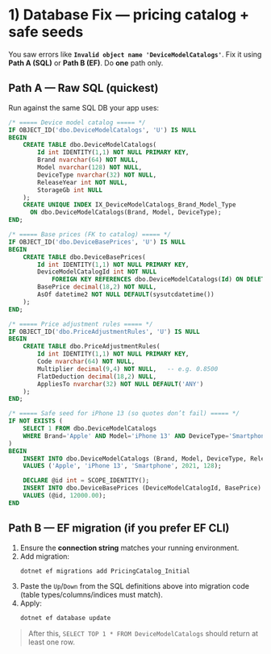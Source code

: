 # 1) Database Fix — pricing catalog + safe seeds

You saw errors like **`Invalid object name 'DeviceModelCatalogs'`**. Fix it using **Path A (SQL)** or **Path B (EF)**. Do **one** path only.

## Path A — Raw SQL (quickest)

Run against the same SQL DB your app uses:

```sql
/* ===== Device model catalog ===== */
IF OBJECT_ID('dbo.DeviceModelCatalogs', 'U') IS NULL
BEGIN
    CREATE TABLE dbo.DeviceModelCatalogs(
        Id int IDENTITY(1,1) NOT NULL PRIMARY KEY,
        Brand nvarchar(64) NOT NULL,
        Model nvarchar(128) NOT NULL,
        DeviceType nvarchar(32) NOT NULL,
        ReleaseYear int NOT NULL,
        StorageGb int NULL
    );
    CREATE UNIQUE INDEX IX_DeviceModelCatalogs_Brand_Model_Type
      ON dbo.DeviceModelCatalogs(Brand, Model, DeviceType);
END;

/* ===== Base prices (FK to catalog) ===== */
IF OBJECT_ID('dbo.DeviceBasePrices', 'U') IS NULL
BEGIN
    CREATE TABLE dbo.DeviceBasePrices(
        Id int IDENTITY(1,1) NOT NULL PRIMARY KEY,
        DeviceModelCatalogId int NOT NULL
            FOREIGN KEY REFERENCES dbo.DeviceModelCatalogs(Id) ON DELETE CASCADE,
        BasePrice decimal(18,2) NOT NULL,
        AsOf datetime2 NOT NULL DEFAULT(sysutcdatetime())
    );
END;

/* ===== Price adjustment rules ===== */
IF OBJECT_ID('dbo.PriceAdjustmentRules', 'U') IS NULL
BEGIN
    CREATE TABLE dbo.PriceAdjustmentRules(
        Id int IDENTITY(1,1) NOT NULL PRIMARY KEY,
        Code nvarchar(64) NOT NULL,
        Multiplier decimal(9,4) NOT NULL,   -- e.g. 0.8500
        FlatDeduction decimal(18,2) NULL,
        AppliesTo nvarchar(32) NOT NULL DEFAULT('ANY')
    );
END;

/* ===== Safe seed for iPhone 13 (so quotes don’t fail) ===== */
IF NOT EXISTS (
    SELECT 1 FROM dbo.DeviceModelCatalogs
    WHERE Brand='Apple' AND Model='iPhone 13' AND DeviceType='Smartphone'
)
BEGIN
    INSERT INTO dbo.DeviceModelCatalogs (Brand, Model, DeviceType, ReleaseYear, StorageGb)
    VALUES ('Apple', 'iPhone 13', 'Smartphone', 2021, 128);

    DECLARE @id int = SCOPE_IDENTITY();
    INSERT INTO dbo.DeviceBasePrices (DeviceModelCatalogId, BasePrice)
    VALUES (@id, 12000.00);
END
```

## Path B — EF migration (if you prefer EF CLI)

1. Ensure the **connection string** matches your running environment.
2. Add migration:
   ```bash
   dotnet ef migrations add PricingCatalog_Initial
   ```
3. Paste the `Up`/`Down` from the SQL definitions above into migration code (table types/columns/indices must match).
4. Apply:
   ```bash
   dotnet ef database update
   ```

> After this, `SELECT TOP 1 * FROM DeviceModelCatalogs` should return at least one row.
